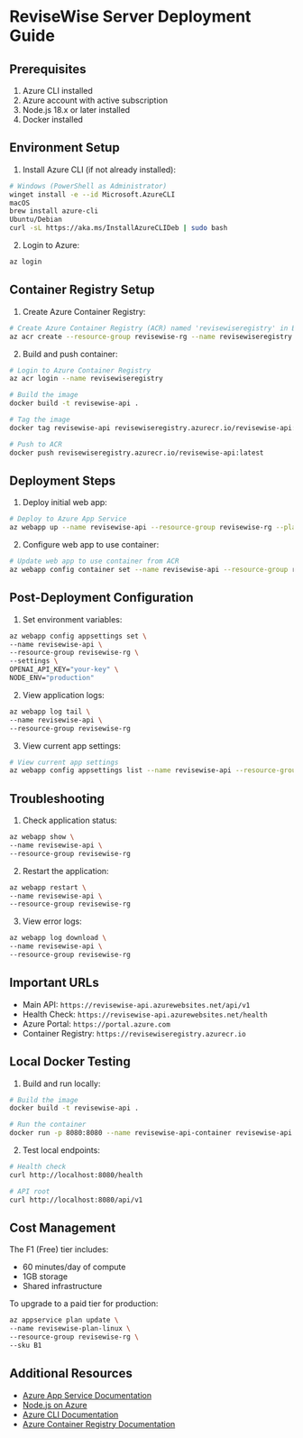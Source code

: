 # ReviseWise Server Deployment Guide

## Prerequisites

1. Azure CLI installed
2. Azure account with active subscription
3. Node.js 18.x or later installed
4. Docker installed

## Environment Setup

1. Install Azure CLI (if not already installed):

```bash
# Windows (PowerShell as Administrator)
winget install -e --id Microsoft.AzureCLI
macOS
brew install azure-cli
Ubuntu/Debian
curl -sL https://aka.ms/InstallAzureCLIDeb | sudo bash
```


2. Login to Azure:

```bash
az login
```

## Container Registry Setup

1. Create Azure Container Registry:

```bash
# Create Azure Container Registry (ACR) named 'revisewiseregistry' in Basic tier with admin access enabled
az acr create --resource-group revisewise-rg --name revisewiseregistry --sku Basic --admin-enabled true
```

2. Build and push container:

```bash
# Login to Azure Container Registry
az acr login --name revisewiseregistry

# Build the image
docker build -t revisewise-api .

# Tag the image 
docker tag revisewise-api revisewiseregistry.azurecr.io/revisewise-api:latest

# Push to ACR
docker push revisewiseregistry.azurecr.io/revisewise-api:latest
```

## Deployment Steps

1. Deploy initial web app:

```bash
# Deploy to Azure App Service
az webapp up --name revisewise-api --resource-group revisewise-rg --plan revisewise-plan-linux --sku F1 --location eastus
```

2. Configure web app to use container:

```bash
# Update web app to use container from ACR
az webapp config container set --name revisewise-api --resource-group revisewise-rg --container-image-name revisewiseregistry.azurecr.io/revisewise-api:latest
```

## Post-Deployment Configuration

1. Set environment variables:

```bash
az webapp config appsettings set \
--name revisewise-api \
--resource-group revisewise-rg \
--settings \
OPENAI_API_KEY="your-key" \
NODE_ENV="production"
```


2. View application logs:

```bash
az webapp log tail \
--name revisewise-api \
--resource-group revisewise-rg
```


3. View current app settings:

```bash
# View current app settings
az webapp config appsettings list --name revisewise-api --resource-group revisewise-rg --output table
```


## Troubleshooting

1. Check application status:

```bash
az webapp show \
--name revisewise-api \
--resource-group revisewise-rg
```


2. Restart the application:

```bash
az webapp restart \
--name revisewise-api \
--resource-group revisewise-rg
```


3. View error logs:

```bash
az webapp log download \
--name revisewise-api \
--resource-group revisewise-rg
```


## Important URLs

- Main API: `https://revisewise-api.azurewebsites.net/api/v1`
- Health Check: `https://revisewise-api.azurewebsites.net/health`
- Azure Portal: `https://portal.azure.com`
- Container Registry: `https://revisewiseregistry.azurecr.io`

## Local Docker Testing

1. Build and run locally:

```bash
# Build the image
docker build -t revisewise-api .

# Run the container
docker run -p 8080:8080 --name revisewise-api-container revisewise-api
```

2. Test local endpoints:

```bash
# Health check
curl http://localhost:8080/health

# API root
curl http://localhost:8080/api/v1
```

## Cost Management

The F1 (Free) tier includes:
- 60 minutes/day of compute
- 1GB storage
- Shared infrastructure

To upgrade to a paid tier for production:

```bash
az appservice plan update \
--name revisewise-plan-linux \
--resource-group revisewise-rg \
--sku B1
```


## Additional Resources

- [Azure App Service Documentation](https://docs.microsoft.com/en-us/azure/app-service/)
- [Node.js on Azure](https://docs.microsoft.com/en-us/azure/app-service/quickstart-nodejs)
- [Azure CLI Documentation](https://docs.microsoft.com/en-us/cli/azure/)
- [Azure Container Registry Documentation](https://docs.microsoft.com/en-us/azure/container-registry/)
